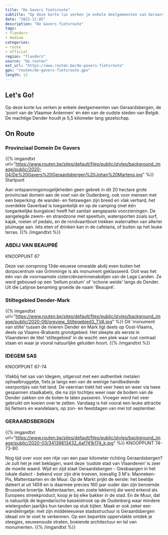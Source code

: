 ```yaml
---
title: "De Gavers fietsroute"
subtitle: "Op deze korte lus verken je enkele deelgemeenten van Geraardsbergen, de 'poort van de Vlaamse Ardennen' én één van de oudste steden van België"
date: "2022-11-05"
description: "De Gavers fietsroute"
tags:
- flanders
- medium
categories:
- route
- official
region: "flanders"
source: "be.routen"
ext_url: "https://www.routen.be/de-gavers-fietsroute"
gpx: "routen/de-gavers-fietsroute.gpx"
length: 13
---
```


## Let's Go!

Op deze korte lus verken je enkele deelgemeenten van Geraardsbergen, de 'poort van de Vlaamse Ardennen' én één van de oudste steden van België. De machtige Dender houdt je 5,5 kilometer lang gezelschap.

## On Route

### Provinciaal Domein De Gavers

{{% imgandtxt url="https://www.routen.be/sites/default/files/public/styles/background_image/public/2020-04/De%20Gavers%20Geraardsbergen%20Johan%20Martens.jpg" %}}
Startpunt

Aan ontspanningsmogelijkheden geen gebrek in dit 20 hectare grote provinciaal domein aan de voet van de Oudenberg, ook voor mensen met een beperking: de wandel- en fietswegen zijn breed en vlak verhard, het overdekte Gaverbad is toegankelijk en op de camping (met één toegankelijke bungalow) heeft het sanitair aangepaste voorzieningen. De aangelegde zwem- en strandzone met speeltuin, watersporten zoals surf, kajak, roeien of pedalo, en de rondvaartboot trekken waterratten van allerlei pluimage aan. Iets eten of drinken kan in de cafetaria, of buiten op het leuke terras.
{{% /imgandtxt %}}

### ABDIJ VAN BEAUPRÉ

KNOOPPUNT 67

Deze van oorsprong 13de-eeuwse omwalde abdij even buiten het dorpscentrum van Grimminge is als monument geklasseerd. Ooit was het één van de voornaamste cisterciënzerinnenabdijen van de Lage Landen. Ze werd gebouwd op een 'bellum pratum' of 'schone weide' langs de Dender. Uit die Latijnse benaming groeide de naam 'Beaupré'.

### Stiltegebied Dender-Mark

{{% imgandtxt url="https://www.routen.be/sites/default/files/public/styles/background_image/public/2020-06/preview_Stiltegebied3_TVA.jpg" %}}
Dit 'monument van stilte' tussen de rivieren Dender en Mark ligt deels op Oost-Vlaams, deels op Vlaams-Brabants grondgebied. Het sleepte als eerste in Vlaanderen de titel 'stiltegebied' in de wacht: een plek waar rust centraal staan en waar je vooral natuurlijke geluiden hoort.
{{% /imgandtxt %}}

### IDEGEM SAS

KNOOPPUNT 67-74

Vlakbij het sas van Idegem, uitgerust met een authentiek metalen ophaalbruggetje, fiets je langs een van de weinige handbediende veerpontjes van het land. De veerman trekt het veer heen en weer via twee gespannen staalkabels, die na zijn tochtjes weer naar de bodem van de Dender zakken om de boten te laten passeren. Vroeger werd het veer gebruikt om koeien over te zetten. Vandaag is het vooral een leuke attractie bij fietsers en wandelaars, op zon- en feestdagen van mei tot september.

### GERAARDSBERGEN

{{% imgandtxt url="https://www.routen.be/sites/default/files/public/styles/background_image/public/2020-03/34139813432_4af741b174_k.jpg" %}}
KNOOPPUNT 74-73-80

Nog tijd over voor een ritje van een paar kilometer richting Geraardsbergen? Je zult het je niet beklagen, want deze ‘oudste stad van Vlaanderen’ is zeer de moeite waard. Wijd en zijd staat Geraardsbergen - Giesbaargen in het lokale dialect - bekend voor zijn drie troeven, toevallig 3 M's: Manneken-Pis, Mattentaarten en de Muur. Op de Markt prijkt de eerste: het beeldje dateert al uit 1459 en is daarmee precies 160 jaar ouder dan zijn beroemde Brusselse broertje. Mattentaarten, een zoete lekkernij die werd erkend als Europees streekproduct, koop je bij elke bakker in de stad. En de Muur, dat is natuurlijk de legendarische kasseistrook op de Oudenberg waar mindere wielergoden jaarlijks hun tanden op stuk bijten. Maak er ook zeker een wandelingetje: met zijn middeleeuwse stadsstructuur is Geraardsbergen ideaal om te voet te verkennen. Op een beperkte oppervlakte ontdek je steegjes, eeuwenoude straten, boeiende architectuur en tal van monumenten.
{{% /imgandtxt %}}


